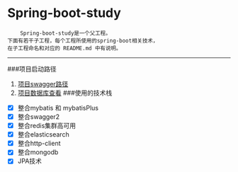# Spring-boot-study

```
    Spring-boot-study是一个父工程。
下面有若干子工程，每个工程所使用的spring-boot相关技术，
在子工程命名和对应的 README.md 中有说明。
```
---
###项目启动路径
1. [项目swagger路径](127.0.0.1:9000/swagger-ui.html)
2. [项目数据库查看](127.0.0.1:9000/druid)
###使用的技术栈
- [x] 整合mybatis 和 mybatisPlus
- [x] 整合swagger2 
- [x] 整合redis集群高可用
- [x] 整合elasticsearch
- [x] 整合http-client
- [x] 整合mongodb
- [x] JPA技术
